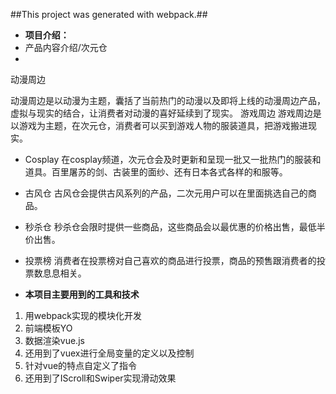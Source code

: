 ##This project was generated with webpack.##

* **项目介绍：**
 * 产品内容介绍/次元仓 
 * 
  动漫周边

  动漫周边是以动漫为主题，囊括了当前热门的动漫以及即将上线的动漫周边产品，虚拟与现实的结合，让消费者对动漫的喜好延续到了现实。
  游戏周边
 游戏周边是以游戏为主题，在次元仓，消费者可以买到游戏人物的服装道具，把游戏搬进现实。

 * Cosplay
 在cosplay频道，次元仓会及时更新和呈现一批又一批热门的服装和道具。百里屠苏的剑、古装里的面纱、还有日本各式各样的和服等。
 * 古风仓
 古风仓会提供古风系列的产品，二次元用户可以在里面挑选自己的商品。
 * 秒杀仓
 秒杀仓会限时提供一些商品，这些商品会以最优惠的价格出售，最低半价出售。
 * 投票榜
 消费者在投票榜对自己喜欢的商品进行投票，商品的预售跟消费者的投票数息息相关。


* **本项目主要用到的工具和技术**
 1.  用webpack实现的模块化开发
 2.  前端模板YO
 3.  数据渲染vue.js
 4.  还用到了vuex进行全局变量的定义以及控制
 5.  针对vue的特点自定义了指令
 6.  还用到了IScroll和Swiper实现滑动效果
 
